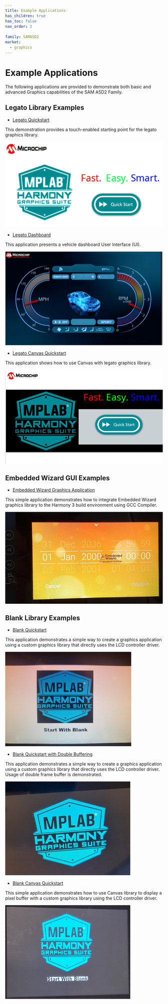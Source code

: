 ```yaml
---
title: Example Applications
has_children: true
has_toc: false
nav_order: 2

family: SAMA5D2
market:
  - graphics
---
```


# Example Applications

The following applications are provided to demonstrate both basic and advanced Graphics capabilities of the SAM A5D2 Family.

## Legato Library Examples 

* [Legato Quickstart](./legato_quickstart/readme.md)

This demonstration provides a touch-enabled starting point for the legato graphics library.

![](./../images/legato_quickstart.png)


* [Legato Dashboard](./legato_dashboard/readme.md)

This application presents a vehicle dashboard User Interface (UI). 

![](./../images/legato_dashboard.png)


* [Legato Canvas Quickstart](./legato_canvas_quickstart/readme.md)

This application shows how to use Canvas with legato graphics library. 

![](./../images/legato_canvas_quickstart.png)


## Embedded Wizard GUI Examples

* [Embedded Wizard Graphics Application](./embedded_wizard_gcc/readme.md)

This simple application demonstrates how to integrate Embedded Wizard graphics library to the Harmony 3 build environment using GCC Compiler.

![](./../images/ew_bizzere_clock_settings.png)


## Blank Library Examples

* [Blank Quickstart](./blank_quickstart/readme.md)

This application demonstrates a simple way to create a graphics application using a custom graphics library that directly uses the LCD controller driver.

![](./../images/blank_quickstart.png)


* [Blank Quickstart with Double Buffering](./blank_quickstart_db/readme.md)

This application demonstrates a simple way to create a graphics application using a custom graphics library that directly uses the LCD controller driver. Usage of double frame buffer is demonstrated.

![](./../images/blank_quickstart_db.png)


* [Blank Canvas Quickstart](./blank_canvas_quickstart/readme.md)

This simple application demonstrates how to use Canvas library to display a pixel buffer with a custom graphics library using the LCD controller driver.

![](./../images/blank_canvas_qs.png)

